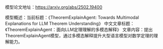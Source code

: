 模型论文地址：https://arxiv.org/abs/2502.19400

模型概述：当前标题：《TheoremExplainAgent: Towards Multimodal Explanations for LLM Theorem Understanding》
中文文章标题：《TheoremExplainAgent：面向LLM定理理解的多模态解释》
文章内容：提出TheoremExplainAgent模型，通过多模态解释提升大型语言模型对数学定理的理解能力。
